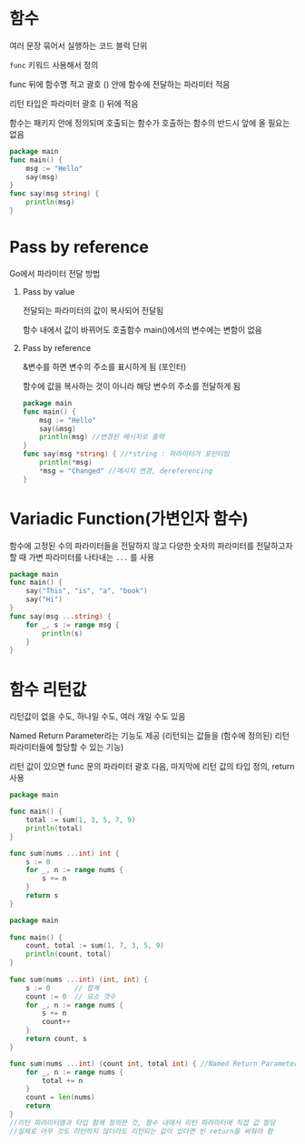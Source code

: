 # 함수

여러 문장 묶어서 실행하는 코드 블럭 단위

`func` 키워드 사용해서 정의

func 뒤에 함수명 적고 괄호 () 안에 함수에 전달하는 파라미터 적음

리턴 타입은 파라미터 괄호 () 뒤에 적음

함수는 패키지 안에 정의되며 호출되는 함수가 호출하는 함수의 반드시 앞에 올 필요는 없음

```go
package main
func main() {
	msg := "Hello"
	say(msg)
}
func say(msg string) {
	println(msg)
}
```

# Pass by reference

Go에서 파라미터 전달 방법

1. Pass by value
    
    전달되는 파라미터의 값이 복사되어 전달됨
    
    함수 내에서 값이 바뀌어도 호출함수 main()에서의 변수에는 변함이 없음
    
2. Pass by reference
    
    &변수를 하면 변수의 주소를 표시하게 됨 (포인터)
    
    함수에 값을 복사하는 것이 아니라 해당 변수의 주소를 전달하게 됨
    
    ```go
    package main
    func main() {
    	msg := "Hello"
    	say(&msg)
    	println(msg) //변경된 메시지로 출력
    }
    func say(msg *string) { //*string : 파라미터가 포인터임
    	println(*msg)
    	*msg = "Changed" //메시지 변경, dereferencing
    }
    ```
    

# Variadic Function(가변인자 함수)

함수에 고정된 수의 파라미터들을 전달하지 않고 다양한 숫자의 파라미터를 전달하고자 할 때 가변 파라미터를 나타내는 `...` 를 사용

```go
package main
func main() {
	say("This", "is", "a", "book")
	say("Hi")
}
func say(msg ...string) {
	for _, s := range msg {
		println(s)
	}
}
```

# 함수 리턴값

리턴값이 없을 수도, 하나일 수도, 여러 개일 수도 있음

Named Return Parameter라는 기능도 제공 (리턴되는 값들을 (함수에 정의된) 리턴 파라미터들에 할당할 수 있는 기능)

리턴 값이 있으면 func 문의 파라미터 괄호 다음, 마지막에 리턴 값의 타입 정의, return 사용

```go
package main

func main() {
	total := sum(1, 3, 5, 7, 9)
	println(total)
}

func sum(nums ...int) int {
	s := 0
	for _, n := range nums {
		s += n
	}
	return s
}
```

```go
package main
 
func main() {
    count, total := sum(1, 7, 3, 5, 9)
    println(count, total)   
}
 
func sum(nums ...int) (int, int) {
    s := 0      // 합계
    count := 0  // 요소 갯수
    for _, n := range nums {
        s += n
        count++
    }
    return count, s
}
```

```go
func sum(nums ...int) (count int, total int) { //Named Return Parameter
    for _, n := range nums {
        total += n
    }
    count = len(nums)
    return
}
//리턴 파라미터명과 타입 함께 정의한 것, 함수 내에서 리턴 파라미터에 직접 값 할당
//실제로 아무 것도 리턴하지 않더라도 리턴되는 값이 있다면 빈 return을 써줘야 함
```
